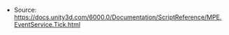 * Source: https://docs.unity3d.com/6000.0/Documentation/ScriptReference/MPE.EventService.Tick.html


